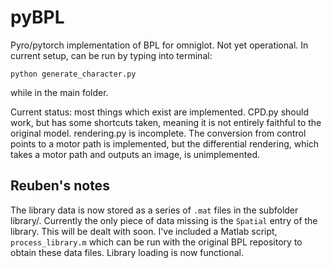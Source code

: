 # pyBPL
Pyro/pytorch implementation of BPL for omniglot. 
Not yet operational. In current setup, can be run by typing into terminal:
```
python generate_character.py
```
while in the main folder. 


Current status: most things which exist are implemented. CPD.py should work, but has some shortcuts taken, meaning it is not entirely faithful to the original model. rendering.py is incomplete. The conversion from control points to a motor path is implemented, but the differential rendering, which takes a motor path and outputs an image, is unimplemented.

## Reuben's notes

The library data is now stored as a series of `.mat` files in the subfolder
library/. Currently the only piece of data missing is the `Spatial` entry of
the library. This will be dealt with soon. I've included a Matlab script,
`process_library.m` which can be run with the original BPL repository to obtain
these data files. Library loading is now functional.